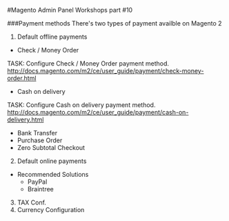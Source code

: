#Magento Admin Panel Workshops part #10

###Payment methods
There's two types of payment availble on Magento 2

1. Default offline payments
  * Check / Money Order

  TASK: Configure Check / Money Order payment method.
  http://docs.magento.com/m2/ce/user_guide/payment/check-money-order.html

  * Cash on delivery

  TASK: Configure Cash on delivery payment method.
  http://docs.magento.com/m2/ce/user_guide/payment/cash-on-delivery.html

  * Bank Transfer
  * Purchase Order
  * Zero Subtotal Checkout


2. Default online payments
  * Recommended Solutions
    * PayPal
    * Braintree

3. TAX Conf.
4. Currency Configuration


